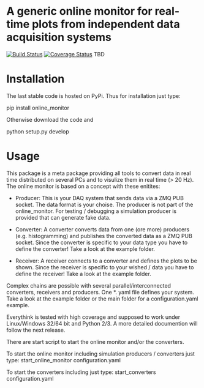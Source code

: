 # A generic online monitor for real-time plots from independent data acquisition systems
[![Build Status](https://travis-ci.org/SiLab-Bonn/online_monitor.svg?branch=master)](https://travis-ci.org/SiLab-Bonn/online_monitor)
[![Coverage Status](https://coveralls.io/repos/SiLab-Bonn/online_monitor/badge.svg?branch=master&service=github)](https://coveralls.io/github/SiLab-Bonn/online_monitor?branch=master)
TBD

# Installation

The last stable code is hosted on PyPi. Thus for installation just type:

pip install online_monitor

Otherwise download the code and

python setup.py develop

# Usage

This package is a meta package providing all tools to convert data in real time distributed on several PCs and to visulize them in real time (> 20 Hz). The online monitor is based on a concept with these enitites:

- Producer:
  This is your DAQ system that sends data via a ZMQ PUB socket. The data format is your choise. The producer is not part of the online_monitor. For testing / debugging a simulation producer is provided that can generate fake data.

- Converter:
  A converter converts data from one (ore more) producers (e.g. histogramming) and publishes the converted data as a ZMQ PUB socket. Since the converter is specific to your data type you have to define the converter! Take a look at the example folder.

- Receiver:
A receiver connects to a converter and defines the plots to be shown. Since the receiver is specific to your wished / data you have to define the receiver! Take a look at the example folder.

Complex chains are possible with several parallel/interconnected converters, receivers and producers. One *. yaml file defines
your system. Take a look at the example folder or the main folder for a configuration.yaml example.

Everythink is tested with high coverage and supposed to work under Linux/Windows 32/64 bit and Python 2/3.
A more detailed documention will follow the next release.

There are start script to start the online monitor and/or the converters.

To start the online monitor including simulation producers / converters just type:
start_online_monitor configuration.yaml

To start the converters including just type:
start_converters configuration.yaml


